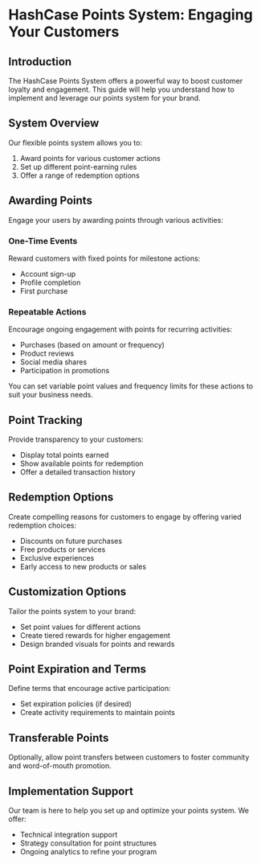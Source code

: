 # HashCase Points System: Engaging Your Customers

## Introduction

The HashCase Points System offers a powerful way to boost customer loyalty and engagement. This guide will help you understand how to implement and leverage our points system for your brand.

## System Overview

Our flexible points system allows you to:
1. Award points for various customer actions
2. Set up different point-earning rules
3. Offer a range of redemption options

## Awarding Points

Engage your users by awarding points through various activities:

### One-Time Events
Reward customers with fixed points for milestone actions:
- Account sign-up
- Profile completion
- First purchase

### Repeatable Actions
Encourage ongoing engagement with points for recurring activities:
- Purchases (based on amount or frequency)
- Product reviews
- Social media shares
- Participation in promotions

You can set variable point values and frequency limits for these actions to suit your business needs.

## Point Tracking

Provide transparency to your customers:
- Display total points earned
- Show available points for redemption
- Offer a detailed transaction history

## Redemption Options

Create compelling reasons for customers to engage by offering varied redemption choices:
- Discounts on future purchases
- Free products or services
- Exclusive experiences
- Early access to new products or sales

## Customization Options

Tailor the points system to your brand:
- Set point values for different actions
- Create tiered rewards for higher engagement
- Design branded visuals for points and rewards

## Point Expiration and Terms

Define terms that encourage active participation:
- Set expiration policies (if desired)
- Create activity requirements to maintain points

## Transferable Points

Optionally, allow point transfers between customers to foster community and word-of-mouth promotion.

## Implementation Support

Our team is here to help you set up and optimize your points system. We offer:
- Technical integration support
- Strategy consultation for point structures
- Ongoing analytics to refine your program